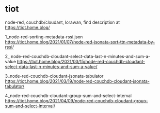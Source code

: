 # tiot
node-red, couchdb/cloudant, lorawan, find description at https://tiot.home.blog/

1_node-red-sorting-metadata-rssi.json
https://tiot.home.blog/2021/01/07/node-red-jsonata-sort-ttn-metadata-by-rssi/

2_ node-red-couchdb-cloudant-select-data-last-n-minutes-and-sum-a-value
https://tiot.home.blog/2021/03/15/node-red-couchdb-cloudant-select-data-last-n-minutes-and-sum-a-value/

3_node-red-couchdb-cloudant-jsonata-tabulator
https://tiot.home.blog/2021/03/19/node-red-couchdb-cloudant-jsonata-tabulator/

4_node-red-couchdb-cloudant-group-sum-and-select-interval
https://tiot.home.blog/2021/04/09/node-red-couchdb-cloudant-group-sum-and-select-interval/

